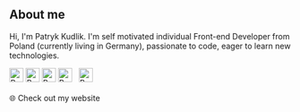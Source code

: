 ## About me 

Hi, I'm Patryk Kudlik. I'm self motivated individual Front-end Developer from Poland (currently living in Germany), passionate to code, eager to learn new technologies. 

<a href="mailto:patryk.kudlik@gmail.com" title="Gmail" target="_blank" style="text-decoration: none !important;">
    <img src="https://img.shields.io/badge/-Gmail-c14438?style=for-the-badge&logo=Gmail&logoColor=white" alt="Badge" title="Gmail" height="25">
</a> 

<a href="https://www.linkedin.com/in/patryk-kudlik/" title="LinkedIn" target="_blank" style="text-decoration: none !important;">
    <img src="https://img.shields.io/badge/linkedin-%230077B5.svg?&style=for-the-badge&logo=linkedin&logoColor=white" alt="Badge" title="LinkedIn" height="25">
</a> 

<a href="https://www.instagram.com/patryk.kudlik/" title="Instagram" target="_blank" style="text-decoration: none !important;">
    <img src="https://img.shields.io/badge/instagram-%23E4405F.svg?&style=for-the-badge&logo=instagram&logoColor=white" alt="Badge" title="Instagram" height="25">
</a> 

<a href="https://twitter.com/patryk_kudlik" title="Twitter" target="_blank" style="text-decoration: none !important;">
    <img src="https://img.shields.io/badge/twitter-%231DA1F2.svg?&style=for-the-badge&logo=twitter&logoColor=white" alt="Badge" title="Twitter" height="25">
</a> 

<a href="https://codepen.io/krudi" title="CodePen" target="_blank" style="text-decoration: none !important;">
    <img src="https://img.shields.io/badge/codepen-%231E1F26.svg?&style=for-the-badge&logo=codepen&logoColor=white" alt="Badge" title="CodePen" height="25" >
</a> 

<br>
<br>

<a href="https://patrykkudlik.com" title="Portfolio" target="_blank" style="text-decoration: none;">
    🌐 Check out my website
</a>
